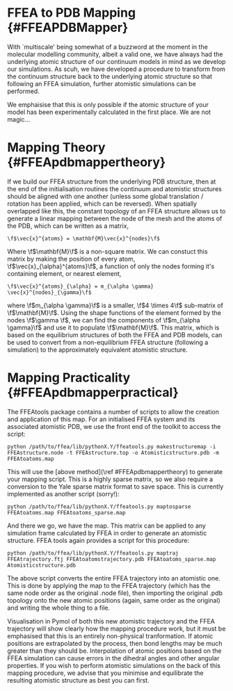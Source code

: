 

FFEA to PDB Mapping {#FFEAPDBMapper}
===============================

With `multiscale' being somewhat of a buzzword at the moment in the molecular modelling community, albeit a valid one,
we have always had the underlying atomic structure of our continuum models in mind as we develop our simulations. As scuh,
we have developed a procedure to transform from the continuum structure back to the underlying atomic structure so that following
an FFEA simulation, further atomistic simulations can be performed.

We emphaisise that this is only possible if the atomic structure of your model has been experimentally calculated in the first place.
We are not magic...

Mapping Theory {#FFEApdbmappertheory}
===============================

If we build our FFEA structure from the underlying PDB structure, then at the end of the initialisation routines the continuum and atomistic
structures should be aligned with one another (unless some global translation / rotation has been applied, which can be reversed). When spatially overlapped
like this, the constant topology of an FFEA structure allows us to generate a linear mapping between the node of the mesh and the atoms of the PDB, which can
be written as a matrix,

	\f$\vec{x}^{atoms} = \mathbf{M}\vec{x}^{nodes}\f$

Where \f$\mathbf{M}\f$ is a non-square matrix. We can constuct this matrix by making the position of every atom, \f$\vec{x}_{\alpha}^{atoms}\f$, a function of only the nodes forming it's containing element, or nearest element,

	\f$\vec{x}^{atoms}_{\alpha} = m_{\alpha \gamma} \vec{x}^{nodes}_{\gamma}\f$

where \f$m_{\alpha \gamma}\f$ is a smaller, \f$4 \times 4\f$ sub-matrix of \f$\mathbf{M}\f$. Using the shape functions of the element formed by the nodes \f$\gamma \f$, we can find the components of \f$m_{\alpha \gamma}\f$ and use it to populate \f$\mathbf{M}\f$. This matrix, which is based on the equilibrium structures of both the FFEA and PDB models, can be used to convert from a non-equilibrium FFEA structure (following a simulation) to the approximately equivalent atomistic structure.

Mapping Practicality {#FFEApdbmapperpractical}
===============================  

The FFEAtools package contains a number of scripts to allow the creation and application of this map. For an initialised FFEA system and its associated atomistic PDB, we use the front end of the toolkit to access the script:

	
	python /path/to/ffea/lib/pythonX.Y/ffeatools.py makestructuremap -i FFEAstructure.node -t FFEAstructure.top -o Atomisticstructure.pdb -m FFEAtoatoms.map

This will use the [above method](\ref #FFEApdbmappertheory) to generate your mapping script. This is a highly sparse matrix, so we also require a conversion to the Yale sparse matrix format to save space. This is currently implemented as another script (sorry!):

	
	python /path/to/ffea/lib/pythonX.Y/ffeatools.py maptosparse FFEAtoatoms.map FFEAtoatoms_sparse.map

And there we go, we have the map. This matrix can be applied to any simulation frame calculated by FFEA in order to generate an atomistic structure. FFEA tools again provides a script for this procedure:

	python /path/to/ffea/lib/pythonX.Y/ffeatools.py maptraj FFEAtrajectory.ftj FFEAtoatomstrajectory.pdb FFEAtoatoms_sparse.map Atomisticstructure.pdb

The above script converts the entire FFEA trajectory into an atomistic one. This is done by applying the map to the FFEA trajectory (which has the same node order as the original .node file), then importing the original .pdb topology onto the new atomic positions (again, same order as the original) and writing the whole thing to a file.

Visualisation in Pymol of both this new atomistic trajectory and the FFEA trajectory will show clearly how the mapping procedure work, but it must be emphasised that this is an entirely non-physical tranformation. If atomic positions are extrapolated by the process, then bond lengths may be much greater than they should be. Interpolation of atomic positions based on the FFEA simulation can cause errors in the dihedral angles and other angular properties. If you wish to perform atomistic simulations on the back of this mapping procedure, we advise that you minimise and equilibrate the resulting atomistic structure as best you can first. 


